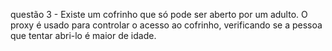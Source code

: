 questão 3 - Existe um cofrinho que só pode ser aberto por um adulto. O proxy é usado para controlar o acesso ao cofrinho, verificando se a pessoa que tentar abri-lo é maior de idade. 
